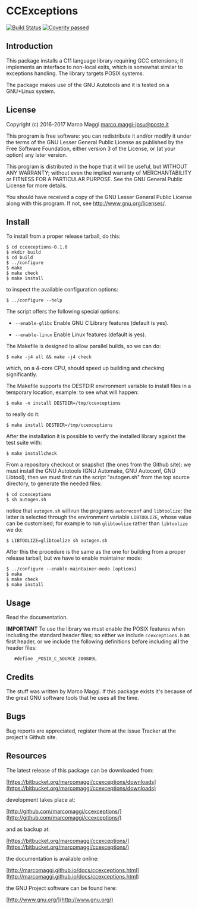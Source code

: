 # CCExceptions

[![Build Status](https://travis-ci.org/marcomaggi/ccexceptions.svg?branch=master)](https://travis-ci.org/marcomaggi/ccexceptions)
[![Coverity passed](https://scan.coverity.com/projects/12270/badge.svg)](https://scan.coverity.com/projects/marcomaggi-ccexceptions)


## Introduction

This package installs  a C11 language library  requiring GCC extensions;
it implements an interface to non-local exits, which is somewhat similar
to exceptions handling.  The library targets POSIX systems.

The  package makes  use of  the  GNU Autotools  and  it is  tested on  a
GNU+Linux system.


## License

Copyright (c) 2016-2017 Marco Maggi <marco.maggi-ipsu@poste.it>

This program is free software: you  can redistribute it and/or modify it
under the terms of the GNU Lesser General Public License as published by
the Free  Software Foundation, either version  3 of the License,  or (at
your option) any later version.

This program  is distributed  in the  hope that it  will be  useful, but
WITHOUT   ANY   WARRANTY;  without   even   the   implied  warranty   of
MERCHANTABILITY  or  FITNESS FOR  A  PARTICULAR  PURPOSE.  See  the  GNU
General Public License for more details.

You should have received a copy of the GNU Lesser General Public License
along with this program.  If not, see <http://www.gnu.org/licenses/>.


## Install

To install from a proper release tarball, do this:

```
$ cd ccexceptions-0.1.0
$ mkdir build
$ cd build
$ ../configure
$ make
$ make check
$ make install
```

to inspect the available configuration options:

```
$ ../configure --help
```

The script offers the following special options:

* `--enable-glibc` Enable GNU C Library features (default is yes).

* `--enable-linux` Enable Linux features (default is yes).

The Makefile is designed to allow parallel builds, so we can do:

```
$ make -j4 all && make -j4 check
```

which,  on  a  4-core  CPU,   should  speed  up  building  and  checking
significantly.

The Makefile supports the DESTDIR  environment variable to install files
in a temporary location, example: to see what will happen:

```
$ make -n install DESTDIR=/tmp/ccexceptions
```

to really do it:

```
$ make install DESTDIR=/tmp/ccexceptions
```

After the  installation it is  possible to verify the  installed library
against the test suite with:

```
$ make installcheck
```

From a repository checkout or snapshot  (the ones from the Github site):
we  must install  the GNU  Autotools  (GNU Automake,  GNU Autoconf,  GNU
Libtool), then  we must first run  the script "autogen.sh" from  the top
source directory, to generate the needed files:

```
$ cd ccexceptions
$ sh autogen.sh

```

notice  that  `autogen.sh`  will   run  the  programs  `autoreconf`  and
`libtoolize`; the  latter is  selected through the  environment variable
`LIBTOOLIZE`,  whose  value  can  be  customised;  for  example  to  run
`glibtoolize` rather than `libtoolize` we do:

```
$ LIBTOOLIZE=glibtoolize sh autogen.sh
```

After this  the procedure  is the same  as the one  for building  from a
proper release tarball, but we have to enable maintainer mode:

```
$ ../configure --enable-maintainer-mode [options]
$ make
$ make check
$ make install
```

## Usage

Read the documentation.

**IMPORTANT** To use the library we  must enable the POSIX features when
including   the   standard   header   files;  so   either   we   include
`ccexceptions.h`  as   first  header,   or  we  include   the  following
definitions before including **all** the header files:

```
   #define _POSIX_C_SOURCE 200809L
```


## Credits

The  stuff was  written by  Marco Maggi.   If this  package exists  it's
because of the great GNU software tools that he uses all the time.


## Bugs

Bug reports are  appreciated, register them at the Issue  Tracker at the
project's Github site.


## Resources

The latest release of this package can be downloaded from:

[https://bitbucket.org/marcomaggi/ccexceptions/downloads](https://bitbucket.org/marcomaggi/ccexceptions/downloads)

development takes place at:

[http://github.com/marcomaggi/ccexceptions/](http://github.com/marcomaggi/ccexceptions/)

and as backup at:

[https://bitbucket.org/marcomaggi/ccexceptions/](https://bitbucket.org/marcomaggi/ccexceptions/)

the documentation is available online:

[http://marcomaggi.github.io/docs/ccexceptions.html](http://marcomaggi.github.io/docs/ccexceptions.html)

the GNU Project software can be found here:

[http://www.gnu.org/](http://www.gnu.org/)

